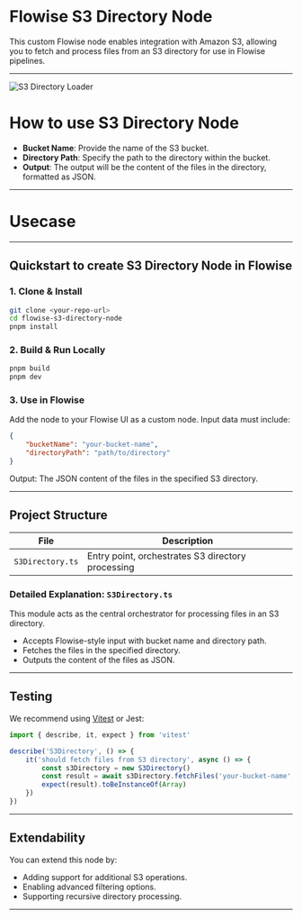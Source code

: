 # Flowise S3 Directory Node

This custom Flowise node enables integration with Amazon S3, allowing you to fetch and process files from an S3 directory for use in Flowise pipelines.

---

![S3 Directory Loader](s3.svg)

# How to use S3 Directory Node

-   **Bucket Name**: Provide the name of the S3 bucket.
-   **Directory Path**: Specify the path to the directory within the bucket.
-   **Output**: The output will be the content of the files in the directory, formatted as JSON.

---

# Usecase

---

## Quickstart to create S3 Directory Node in Flowise

### 1. Clone & Install

```bash
git clone <your-repo-url>
cd flowise-s3-directory-node
pnpm install
```

### 2. Build & Run Locally

```bash
pnpm build
pnpm dev
```

### 3. Use in Flowise

Add the node to your Flowise UI as a custom node. Input data must include:

```json
{
    "bucketName": "your-bucket-name",
    "directoryPath": "path/to/directory"
}
```

Output: The JSON content of the files in the specified S3 directory.

---

## Project Structure

| File             | Description                                       |
| ---------------- | ------------------------------------------------- |
| `S3Directory.ts` | Entry point, orchestrates S3 directory processing |

### Detailed Explanation: `S3Directory.ts`

This module acts as the central orchestrator for processing files in an S3 directory.

-   Accepts Flowise-style input with bucket name and directory path.
-   Fetches the files in the specified directory.
-   Outputs the content of the files as JSON.

---

## Testing

We recommend using [Vitest](https://vitest.dev/) or Jest:

```ts
import { describe, it, expect } from 'vitest'

describe('S3Directory', () => {
    it('should fetch files from S3 directory', async () => {
        const s3Directory = new S3Directory()
        const result = await s3Directory.fetchFiles('your-bucket-name', 'path/to/directory')
        expect(result).toBeInstanceOf(Array)
    })
})
```

---

## Extendability

You can extend this node by:

-   Adding support for additional S3 operations.
-   Enabling advanced filtering options.
-   Supporting recursive directory processing.

---
